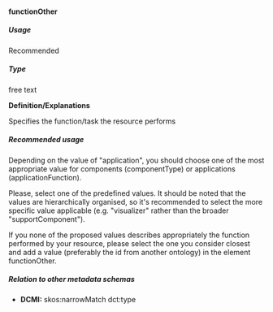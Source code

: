 #### functionOther

##### Usage

Recommended

##### Type

free text

**Definition/Explanations**

Specifies the function/task the resource performs

##### Recommended usage

Depending on the value of "application", you should choose one of the most appropriate value for components \(componentType\) or applications \(applicationFunction\).

Please, select one of the predefined values. It should be noted that the values are hierarchically organised, so it's recommended to select the more specific value applicable \(e.g. "visualizer" rather than the broader "supportComponent"\).

If you none of the proposed values describes appropriately the function performed by your resource, please select the one you consider closest and add a value \(preferably the id from another ontology\) in the element functionOther.

##### Relation to other metadata schemas

* **DCMI:** skos:narrowMatch dct:type



